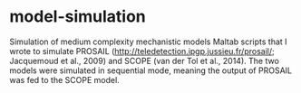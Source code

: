 # model-simulation
Simulation of medium complexity mechanistic models
Maltab scripts that I wrote to simulate PROSAIL (http://teledetection.ipgp.jussieu.fr/prosail/; Jacquemoud et al., 2009) and SCOPE (van der Tol et al., 2014). The two models were simulated in sequential mode, meaning the output of PROSAIL was fed to the SCOPE model. 

